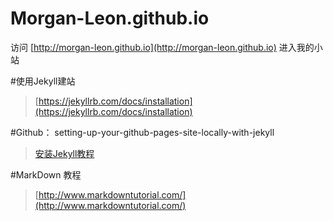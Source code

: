 # Morgan-Leon.github.io
访问 [http://morgan-leon.github.io](http://morgan-leon.github.io) 进入我的小站


#使用Jekyll建站
> [https://jekyllrb.com/docs/installation](https://jekyllrb.com/docs/installation)


#Github：
setting-up-your-github-pages-site-locally-with-jekyll
> [安装Jekyll教程](https://help.github.com/articles/setting-up-your-github-pages-site-locally-with-jekyll/)


#MarkDown 教程
> [http://www.markdowntutorial.com/](http://www.markdowntutorial.com/)
